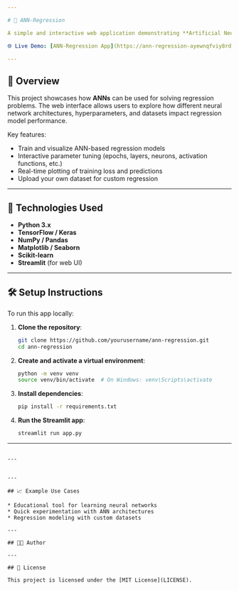 ```yaml
---

# 🧠 ANN-Regression

A simple and interactive web application demonstrating **Artificial Neural Network (ANN)** based regression, built using **TensorFlow/Keras** and deployed with **Streamlit**.

🌐 Live Demo: [ANN-Regression App](https://ann-regression-ayewnqfviy8rd68vclsz9c.streamlit.app/)

---
```


## 📌 Overview

This project showcases how **ANNs** can be used for solving regression problems. The web interface allows users to explore how different neural network architectures, hyperparameters, and datasets impact regression model performance.

Key features:

* Train and visualize ANN-based regression models
* Interactive parameter tuning (epochs, layers, neurons, activation functions, etc.)
* Real-time plotting of training loss and predictions
* Upload your own dataset for custom regression

---

## 🚀 Technologies Used

* **Python 3.x**
* **TensorFlow / Keras**
* **NumPy / Pandas**
* **Matplotlib / Seaborn**
* **Scikit-learn**
* **Streamlit** (for web UI)

---

## 🛠️ Setup Instructions

To run this app locally:

1. **Clone the repository**:

   ```bash
   git clone https://github.com/yourusername/ann-regression.git
   cd ann-regression
   ```

2. **Create and activate a virtual environment**:

   ```bash
   python -m venv venv
   source venv/bin/activate  # On Windows: venv\Scripts\activate
   ```

3. **Install dependencies**:

   ```bash
   pip install -r requirements.txt
   ```

4. **Run the Streamlit app**:

   ```bash
   streamlit run app.py
   ```

---
```

---


---

## 📈 Example Use Cases

* Educational tool for learning neural networks
* Quick experimentation with ANN architectures
* Regression modeling with custom datasets

---

## 🧑‍💻 Author

---

## 📄 License

This project is licensed under the [MIT License](LICENSE).
